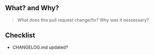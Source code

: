 ## What? and Why?
> What does this pull request change/fix? Why was it nessessary?

## Checklist
  - CHANGELOG.md updated?
